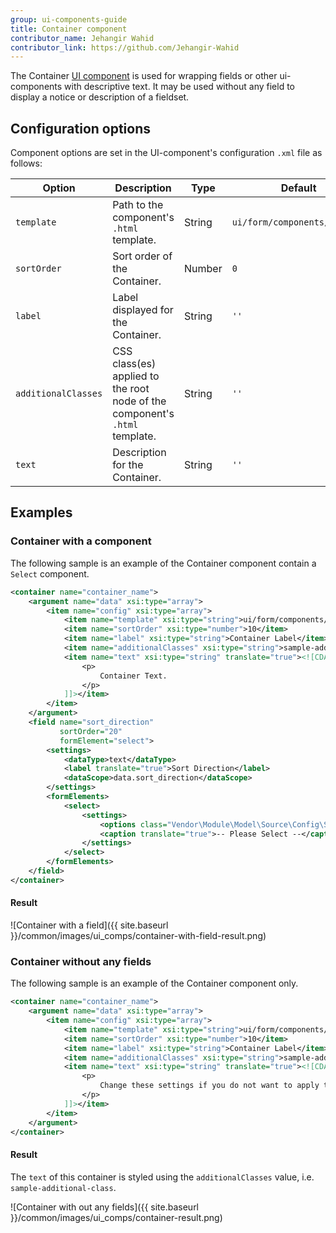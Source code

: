 ```yaml
---
group: ui-components-guide
title: Container component
contributor_name: Jehangir Wahid
contributor_link: https://github.com/Jehangir-Wahid
---
```


The Container [UI component](https://glossary.magento.com/ui-component) is used for wrapping fields or other ui-components with descriptive text. It may be used without any field to display a notice or description of a fieldset.

## Configuration options

Component options are set in the UI-component's configuration `.xml` file as follows:

| Option | Description | Type | Default |
| --- | --- | --- | --- |
| `template` | Path to the component's `.html` template. | String | `ui/form/components/complex` |
| `sortOrder` | Sort order of the Container. | Number | `0` |
| `label` | Label displayed for the Container. | String | `''` |
| `additionalClasses` | CSS class(es) applied to the root node of the component's `.html` template. | String | `''` |
| `text` | Description for the Container. | String | `''` |

## Examples

### Container with a component

The following sample is an example of the Container component contain a `Select` component.

```xml
<container name="container_name">
    <argument name="data" xsi:type="array">
        <item name="config" xsi:type="array">
            <item name="template" xsi:type="string">ui/form/components/complex</item>
            <item name="sortOrder" xsi:type="number">10</item>
            <item name="label" xsi:type="string">Container Label</item>
            <item name="additionalClasses" xsi:type="string">sample-additional-class</item>
            <item name="text" xsi:type="string" translate="true"><![CDATA[
                <p>
                    Container Text.
                </p>
            ]]></item>
        </item>
    </argument>
    <field name="sort_direction"
           sortOrder="20"
           formElement="select">
        <settings>
            <dataType>text</dataType>
            <label translate="true">Sort Direction</label>
            <dataScope>data.sort_direction</dataScope>
        </settings>
        <formElements>
            <select>
                <settings>
                    <options class="Vendor\Module\Model\Source\Config\SortDirection" />
                    <caption translate="true">-- Please Select --</caption>
                </settings>
            </select>
        </formElements>
    </field>
</container>
```
#### Result

![Container with a field]({{ site.baseurl }}/common/images/ui_comps/container-with-field-result.png)

### Container without any fields

The following sample is an example of the Container component only.

```xml
<container name="container_name">
    <argument name="data" xsi:type="array">
        <item name="config" xsi:type="array">
            <item name="template" xsi:type="string">ui/form/components/complex</item>
            <item name="sortOrder" xsi:type="number">10</item>
            <item name="label" xsi:type="string">Container Label</item>
            <item name="additionalClasses" xsi:type="string">sample-additional-class</item>
            <item name="text" xsi:type="string" translate="true"><![CDATA[
                <p>
                    Change these settings if you do not want to apply the global display configurations.
                </p>
            ]]></item>
        </item>
    </argument>
</container>
```

#### Result

The `text` of this container is styled using the `additionalClasses` value, i.e. `sample-additional-class`.

![Container with out any fields]({{ site.baseurl }}/common/images/ui_comps/container-result.png)
